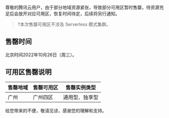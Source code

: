 尊敬的腾讯云用户，由于部分地域资源紧张，导致部分可用区暂时售罄，待资源充足后会放开对应可用区，恢复时间待定，后续将另行通知。
>?本次售罄可用区不涉及 Serverless 模式集群。

## 售罄时间
北京时间2022年10月26日（周三）。

## 可用区售罄说明

| 售罄地域 | 售罄可用区 | 售罄实例类型 |
|---------|---------|---------|
| 广州 | 广州四区 | 通用型、独享型 |

给您带来的不便，敬请见谅，感谢您的理解和支持。
